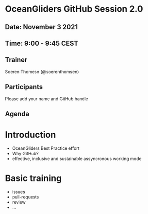 # OceanGliders GitHub Session 2.0

## Date: November 3 2021

## Time: 9:00 - 9:45 CEST

## Trainer
Soeren Thomesn (@soerenthomsen)

## Participants 
Please add your name and GitHub handle

## Agenda 

# Introduction
- OceanGliders Best Practice effort
- Why GitHub?
- effective, inclusive and sustainable assyncronous working mode

# Basic training
- issues
- pull-requests
- review
- ...



